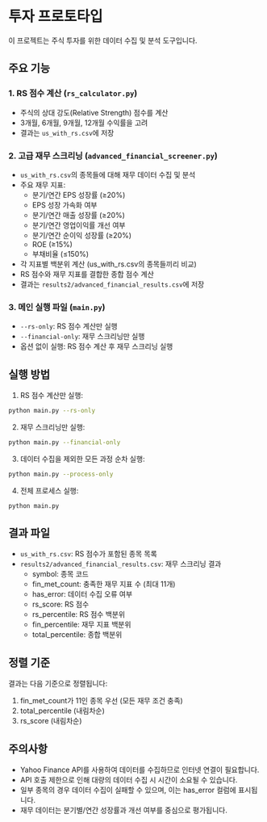 # 투자 프로토타입

이 프로젝트는 주식 투자를 위한 데이터 수집 및 분석 도구입니다.

## 주요 기능

### 1. RS 점수 계산 (`rs_calculator.py`)
- 주식의 상대 강도(Relative Strength) 점수를 계산
- 3개월, 6개월, 9개월, 12개월 수익률을 고려
- 결과는 `us_with_rs.csv`에 저장

### 2. 고급 재무 스크리닝 (`advanced_financial_screener.py`)
- `us_with_rs.csv`의 종목들에 대해 재무 데이터 수집 및 분석
- 주요 재무 지표:
  - 분기/연간 EPS 성장률 (≥20%)
  - EPS 성장 가속화 여부
  - 분기/연간 매출 성장률 (≥20%)
  - 분기/연간 영업이익률 개선 여부
  - 분기/연간 순이익 성장률 (≥20%)
  - ROE (≥15%)
  - 부채비율 (≤150%)
- 각 지표별 백분위 계산 (us_with_rs.csv의 종목들끼리 비교)
- RS 점수와 재무 지표를 결합한 종합 점수 계산
- 결과는 `results2/advanced_financial_results.csv`에 저장

### 3. 메인 실행 파일 (`main.py`)
- `--rs-only`: RS 점수 계산만 실행
- `--financial-only`: 재무 스크리닝만 실행
- 옵션 없이 실행: RS 점수 계산 후 재무 스크리닝 실행

## 실행 방법

1. RS 점수 계산만 실행:
```bash
python main.py --rs-only
```

2. 재무 스크리닝만 실행:
```bash
python main.py --financial-only
```

3. 데이터 수집을 제외한 모든 과정 순차 실행:
```bash
python main.py --process-only
```

4. 전체 프로세스 실행:
```bash
python main.py
```

## 결과 파일

- `us_with_rs.csv`: RS 점수가 포함된 종목 목록
- `results2/advanced_financial_results.csv`: 재무 스크리닝 결과
  - symbol: 종목 코드
  - fin_met_count: 충족한 재무 지표 수 (최대 11개)
  - has_error: 데이터 수집 오류 여부
  - rs_score: RS 점수
  - rs_percentile: RS 점수 백분위
  - fin_percentile: 재무 지표 백분위
  - total_percentile: 종합 백분위

## 정렬 기준

결과는 다음 기준으로 정렬됩니다:
1. fin_met_count가 11인 종목 우선 (모든 재무 조건 충족)
2. total_percentile (내림차순)
3. rs_score (내림차순)

## 주의사항

- Yahoo Finance API를 사용하여 데이터를 수집하므로 인터넷 연결이 필요합니다.
- API 호출 제한으로 인해 대량의 데이터 수집 시 시간이 소요될 수 있습니다.
- 일부 종목의 경우 데이터 수집이 실패할 수 있으며, 이는 has_error 컬럼에 표시됩니다.
- 재무 데이터는 분기별/연간 성장률과 개선 여부를 중심으로 평가됩니다.